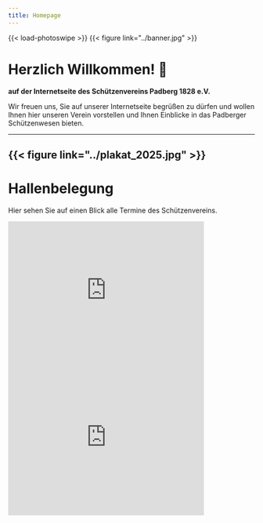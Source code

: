```yaml
---
title: Homepage
---
```


{{< load-photoswipe >}}
{{< figure link="../banner.jpg" >}}

# Herzlich Willkommen! 👋

**auf der Internetseite des Schützenvereins Padberg 1828 e.V.**

Wir freuen uns, Sie auf unserer Internetseite begrüßen zu dürfen und wollen Ihnen hier unseren Verein vorstellen und Ihnen Einblicke in das Padberger Schützenwesen bieten.

---

<!--
## Plakat Schützenfest 2025
-->
{{< figure link="../plakat_2025.jpg" >}}
---


# Hallenbelegung

Hier sehen Sie auf einen Blick alle Termine des Schützenvereins.

<iframe src="https://www.google.com/calendar/embed?showTitle=0&amp;showTabs=0&amp;showCalendars=0&amp;showTz=0&amp;height=300&amp;wkst=1&amp;bgcolor=%23FFFFFF&amp;src=eventkalender%40schuetzenverein-padberg.de&amp;color=%232952A3&amp;ctz=Europe%2FBerlin" style=" border-width:0 " width="400" height="300" frameborder="0" scrolling="no"></iframe>
<iframe src="https://www.google.com/calendar/embed?showTitle=0&amp;showTabs=0&amp;showCalendars=0&amp;showTz=0&amp;mode=AGENDA&amp;height=300&amp;wkst=1&amp;bgcolor=%23FFFFFF&amp;src=eventkalender%40schuetzenverein-padberg.de&amp;color=%232952A3&amp;ctz=Europe%2FBerlin" style=" border-width:0 " width="400" height="300" frameborder="0" scrolling="no"></iframe>
